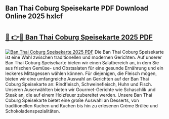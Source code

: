 ## Ban Thai Coburg Speisekarte PDF Download Online 2025 hxIcf

# <h2><a href="http://gc9bkok.nevu.top/?p=Ban+Thai+Coburg+Speisekarte">🔗 👉🔴 Ban Thai Coburg Speisekarte 2025 PDF</a></h2>

[![Ban Thai Coburg Speisekarte 2025 PDF](https://i.imgur.com/dBaPXMq.png)](http://gc9bkok.nevu.top/?p=Ban+Thai+Coburg+Speisekarte)
Die Ban Thai Coburg Speisekarte ist eine Wahl zwischen traditionellen und modernen Gerichten. Auf unserer Ban Thai Coburg Speisekarte bieten wir einen Salatbereich an, in dem Sie aus frischen Gemüse- und Obstsalaten für eine gesunde Ernährung und ein leckeres Mittagessen wählen können. Für diejenigen, die Fleisch mögen, bieten wir eine umfangreiche Auswahl an Gerichten auf der Ban Thai Coburg Speisekarte an: Rindfleisch, Schweinefleisch, Huhn und Fisch. Unseren Auserwählten bieten wir Gourmet-Gerichte wie Schaschlik und Steak an, die auf einem Holzfeuer zubereitet werden. Unsere Ban Thai Coburg Speisekarte bietet eine große Auswahl an Desserts, von traditionellen Kuchen und Kuchen bis hin zu erlesenen Crème Brûlée und Schokoladenspezialitäten.
